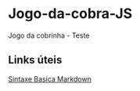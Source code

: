 # Jogo-da-cobra-JS
 Jogo da cobrinha - Teste

 ## Links úteis
 
 [Sintaxe Basica Markdown](https://www.markdownguide.org/basic-syntax/)